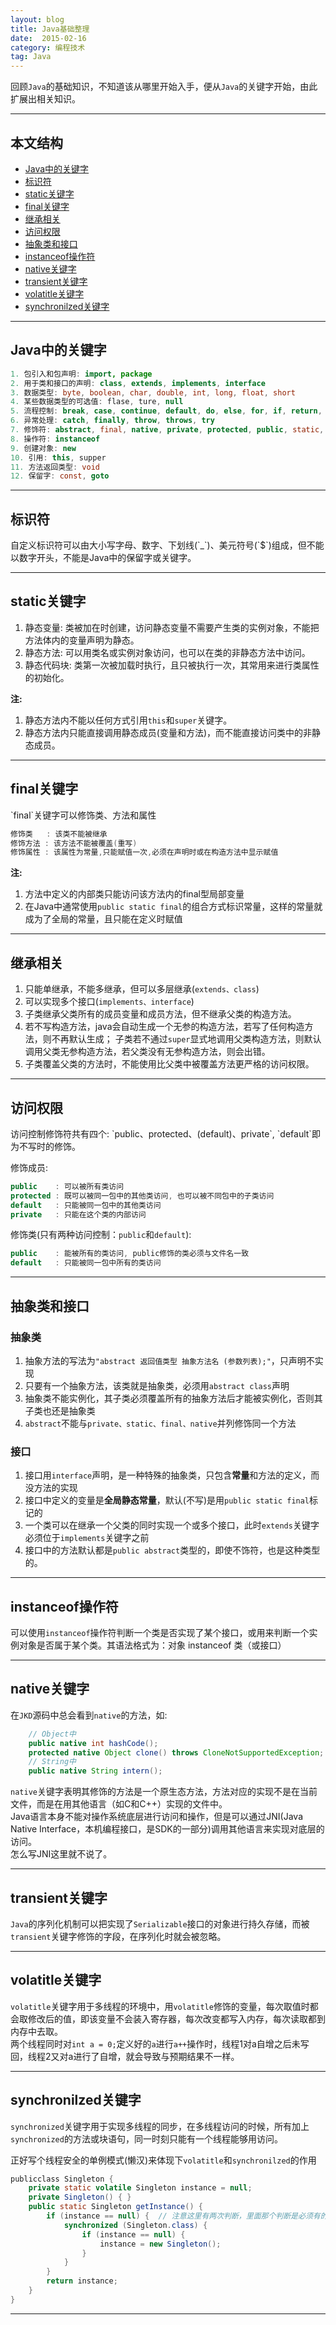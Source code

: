 ```yaml
---
layout: blog
title: Java基础整理
date:  2015-02-16
category: 编程技术
tag: Java
---
```



回顾`Java`的基础知识，不知道该从哪里开始入手，便从`Java`的关键字开始，由此扩展出相关知识。




*****

## 本文结构

* [Java中的关键字](#keywords)
* [标识符](#identifier)
* [static关键字](#static)
* [final关键字](#final)
* [继承相关](#extends)
* [访问权限](#public)
* [抽象类和接口](#abstract)
* [instanceof操作符](#instanceof)
* [native关键字](#native)
* [transient关键字](#transient)
* [volatitle关键字](#volatitle)
* [synchronilzed关键字](#synchronilzed)

*****

<h2 id="keywords"> Java中的关键字 </h2>

```java
1. 包引入和包声明: import, package
2. 用于类和接口的声明: class, extends, implements, interface
3. 数据类型: byte, boolean, char, double, int, long, float, short
4. 某些数据类型的可选值: flase, ture, null
5. 流程控制: break, case, continue, default, do, else, for, if, return, switch, while
6. 异常处理: catch, finally, throw, throws, try
7. 修饰符: abstract, final, native, private, protected, public, static, synchronilzed, transient, volatitle
8. 操作符: instanceof
9. 创建对象: new
10. 引用: this, supper
11. 方法返回类型: void
12. 保留字: const, goto
```

*****

<h2 id="identifier"> 标识符 </h2>
自定义标识符可以由大小写字母、数字、下划线(`_`)、美元符号(`$`)组成，但不能以数字开头，不能是Java中的保留字或关键字。

*****

<h2 id="static"> static关键字 </h2>

1. 静态变量: 类被加在时创建，访问静态变量不需要产生类的实例对象，不能把方法体内的变量声明为静态。
2. 静态方法: 可以用类名或实例对象访问，也可以在类的非静态方法中访问。
3. 静态代码块: 类第一次被加载时执行，且只被执行一次，其常用来进行类属性的初始化。

**注:**

1. 静态方法内不能以任何方式引用`this`和`super`关键字。
2. 静态方法内只能直接调用静态成员(变量和方法)，而不能直接访问类中的非静态成员。

*****

<h2 id="final"> final关键字 </h2>
`final`关键字可以修饰类、方法和属性

```java
修饰类   : 该类不能被继承
修饰方法 : 该方法不能被覆盖(重写)
修饰属性 : 该属性为常量,只能赋值一次,必须在声明时或在构造方法中显示赋值
```
**注:**

1. 方法中定义的内部类只能访问该方法内的final型局部变量
2. 在Java中通常使用`public static final`的组合方式标识常量，这样的常量就成为了全局的常量，且只能在定义时赋值

*****

<h2 id="extends"> 继承相关 </h2>

1. 只能单继承，不能多继承，但可以多层继承(`extends、class`)
2. 可以实现多个接口(`implements、interface`)
3. 子类继承父类所有的成员变量和成员方法，但不继承父类的构造方法。
4. 若不写构造方法，java会自动生成一个无参的构造方法，若写了任何构造方法，则不再默认生成；
   子类若不通过`super`显式地调用父类构造方法，则默认调用父类无参构造方法，若父类没有无参构造方法，则会出错。
5. 子类覆盖父类的方法时，不能使用比父类中被覆盖方法更严格的访问权限。

*****

<h2 id="public"> 访问权限 </h2>
访问控制修饰符共有四个: `public、protected、(default)、private`, `default`即为不写时的修饰。

修饰成员:

```java
public    : 可以被所有类访问
protected : 既可以被同一包中的其他类访问, 也可以被不同包中的子类访问
default   : 只能被同一包中的其他类访问
private   : 只能在这个类的内部访问
```

修饰类(只有两种访问控制：`public`和`default`):

```java
public    : 能被所有的类访问, public修饰的类必须与文件名一致
default   : 只能被同一包中所有的类访问
```

*****

<h2 id="abstract"> 抽象类和接口 </h2>

### 抽象类

1. 抽象方法的写法为`"abstract 返回值类型 抽象方法名 (参数列表);"`，只声明不实现
2. 只要有一个抽象方法，该类就是抽象类，必须用`abstract class`声明
3. 抽象类不能实例化，其子类必须覆盖所有的抽象方法后才能被实例化，否则其子类也还是抽象类
4. `abstract`不能与`private、static、final、native`并列修饰同一个方法

### 接口

1. 接口用`interface`声明，是一种特殊的抽象类，只包含**常量**和方法的定义，而没方法的实现
2. 接口中定义的变量是**全局静态常量**，默认(不写)是用`public static final`标记的
3. 一个类可以在继承一个父类的同时实现一个或多个接口，此时`extends`关键字必须位于`implements`关键字之前
3. 接口中的方法默认都是`public abstract`类型的，即使不饰符，也是这种类型的。

*****

<h2 id="instanceof"> instanceof操作符 </h2>

可以使用`instanceof`操作符判断一个类是否实现了某个接口，或用来判断一个实例对象是否属于某个类。其语法格式为：对象 instanceof 类（或接口）

*****

<h2 id="native"> native关键字 </h2>

在`JKD`源码中总会看到`native`的方法，如:

```java
	// Object中
	public native int hashCode();
	protected native Object clone() throws CloneNotSupportedException;
	// String中
	public native String intern();
```
`native`关键字表明其修饰的方法是一个原生态方法，方法对应的实现不是在当前文件，而是在用其他语言（如C和C++）实现的文件中。  
Java语言本身不能对操作系统底层进行访问和操作，但是可以通过JNI(Java Native Interface，本机编程接口，是SDK的一部分)调用其他语言来实现对底层的访问。  
怎么写JNI这里就不说了。


*****

<h2 id="transient"> transient关键字 </h2>

`Java`的序列化机制可以把实现了`Serializable`接口的对象进行持久存储，而被`transient`关键字修饰的字段，在序列化时就会被忽略。

*****

<h2 id="volatitle"> volatitle关键字 </h2>

`volatitle`关键字用于多线程的环境中，用`volatitle`修饰的变量，每次取值时都会取修改后的值，即该变量不会装入寄存器，每次改变都写入内存，每次读取都到内存中去取。  
两个线程同时对`int a = 0;`定义好的`a`进行`a++`操作时，线程1对a自增之后未写回，线程2又对a进行了自增，就会导致与预期结果不一样。

*****

<h2 id="synchronilzed"> synchronilzed关键字 </h2>

`synchronized`关键字用于实现多线程的同步，在多线程访问的时候，所有加上`synchronized`的方法或块语句，同一时刻只能有一个线程能够用访问。

正好写个线程安全的单例模式(懒汉)来体现下`volatitle`和`synchronilzed`的作用

```java
publicclass Singleton {
    private static volatile Singleton instance = null;
    private Singleton() { }
    public static Singleton getInstance() {
        if (instance == null) {  // 注意这里有两次判断，里面那个判断是必须有的，外面这个判断可提高效率
            synchronized (Singleton.class) {
                if (instance == null) {
                    instance = new Singleton();
                }
            }
        }
        return instance;
    }
}
```






















*****
